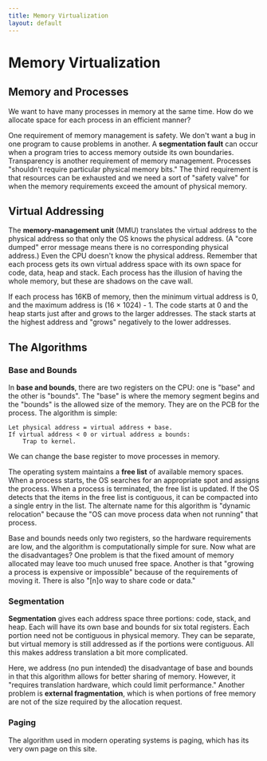 ```yaml
---
title: Memory Virtualization
layout: default
---
```


# Memory Virtualization

## Memory and Processes

We want to have many processes in memory at the same time. How do we allocate space for each process in an efficient manner?

One requirement of memory management is safety. We don't want a bug in one program to cause problems in another. A **segmentation fault** can occur when a program tries to access memory outside its own boundaries. Transparency is another requirement of memory management. Processes "shouldn't require particular physical memory bits." The third requirement is that resources can be exhausted and we need a sort of "safety valve" for when the memory requirements exceed the amount of physical memory.

## Virtual Addressing

The **memory-management unit** (MMU) translates the virtual address to the physical address so that only the OS knows the physical address. (A "core dumped" error message means there is no corresponding physical address.) Even the CPU doesn't know the physical address. Remember that each process gets its own virtual address space with its own space for code, data, heap and stack. Each process has the illusion of having the whole memory, but these are shadows on the cave wall.

If each process has 16KB of memory, then the minimum virtual address is 0, and the maximum address is (16 × 1024) - 1. The code starts at 0 and the heap starts just after and grows to the larger addresses. The stack starts at the highest address and "grows" negatively to the lower addresses.

## The Algorithms

### Base and Bounds

In **base and bounds**, there are two registers on the CPU: one is "base" and the other is "bounds". The "base" is where the memory segment begins and the "bounds" is the allowed size of the memory. They are on the PCB for the process. The algorithm is simple:

    Let physical address = virtual address + base.
    If virtual address < 0 or virtual address ≥ bounds:
        Trap to kernel.

We can change the base register to move processes in memory.

The operating system maintains a **free list** of available memory spaces. When a process starts, the OS searches for an appropriate spot and assigns the process. When a process is terminated, the free list is updated. If the OS detects that the items in the free list is contiguous, it can be compacted into a single entry in the list. The alternate name for this algorithm is "dynamic relocation" because the "OS can move process data when not running" that process.

Base and bounds needs only two registers, so the hardware requirements are low, and the algorithm is computationally simple for sure. Now what are the disadvantages? One problem is that the fixed amount of memory allocated may leave too much unused free space. Another is that "growing a process is expensive or impossible" because of the requirements of moving it. There is also "[n]o way to share code or data."

### Segmentation

**Segmentation** gives each address space three portions: code, stack, and heap. Each will have its own base and bounds for six total registers. Each portion need not be contiguous in physical memory. They can be separate, but virtual memory is still addressed as if the portions were contiguous. All this makes address translation a bit more complicated.

Here, we address (no pun intended) the disadvantage of base and bounds in that this algorithm allows for better sharing of memory. However, it "requires translation hardware, which could limit performance." Another problem is **external fragmentation**, which is when portions of free memory are not of the size required by the allocation request.

### Paging

The algorithm used in modern operating systems is paging, which has its very own page on this site.

